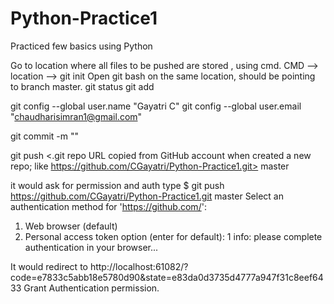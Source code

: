 # Python-Practice1
Practiced few basics using Python

Go to location where all files to be pushed are stored , using cmd.
CMD --> location --> git init
Open git bash on the same location, should be pointing to branch master.
git status 
git add 

git config --global user.name "Gayatri C"
git config --global user.email "chaudharisimran1@gmail.com"

git commit -m "<commit message>"

git push <.git repo URL copied from GitHub account when created a new repo; like https://github.com/CGayatri/Python-Practice1.git> master

it would ask for permission and auth type 
$ git push https://github.com/CGayatri/Python-Practice1.git master
Select an authentication method for 'https://github.com/':
  1. Web browser (default)
  2. Personal access token
option (enter for default): 1
info: please complete authentication in your browser...

It would redirect to http://localhost:61082/?code=e7833c5abb18e5780d90&state=e83da0d3735d4777a947f31c8eef6433
Grant Authentication permission.
